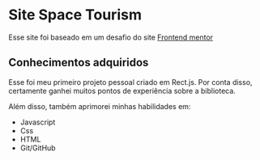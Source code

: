 # Site Space Tourism 

Esse site foi baseado em um desafio do site [Frontend mentor](https://www.frontendmentor.io/challenges)

## Conhecimentos adquiridos

Esse foi meu primeiro projeto pessoal criado em Rect.js. Por conta disso, certamente ganhei muitos pontos de experiência sobre a biblioteca.

Além disso, também aprimorei minhas habilidades em:
* Javascript
* Css
* HTML
* Git/GitHub

